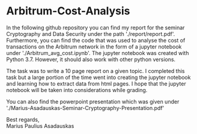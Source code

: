 # Arbitrum-Cost-Analysis

In the following github repository you can find my report for the seminar Cryptography and Data Security
under the path './report/report.pdf'.  
Furthermore, you can find the code that was used to analyse the cost of transactions on the Arbitrum network 
in the form of a jupyter notebook under './Arbitrum_avg_cost.ipynb'.
The jupyter notebook was created with Python 3.7. However, it should also work with other python versions.  

The task was to write a 10 page report on a given topic. I completed this task but a large portion of the
time went into creating the jupyter notebook and learning how to extract data from html pages.
I hope that the jupyter notebook will be taken into considerations while grading.  

You can also find the powerpoint presentation which was given under './Marius-Asadauskas-Seminar-Cryptography-Presentation.pdf'  

Best regards,  
Marius Paulius Asadauskas